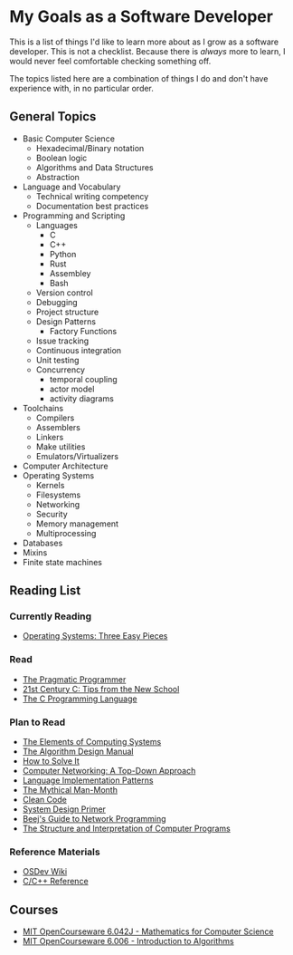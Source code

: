 # My Goals as a Software Developer

This is a list of things I'd like to learn more about as I grow as a software developer. This is not a checklist. Because there is _always_ more to learn, I would never feel comfortable checking something off.

The topics listed here are a combination of things I do and don't have experience with, in no particular order.

## General Topics

* Basic Computer Science
  * Hexadecimal/Binary notation
  * Boolean logic
  * Algorithms and Data Structures
  * Abstraction
* Language and Vocabulary
  * Technical writing competency
  * Documentation best practices
* Programming and Scripting
  * Languages
    * C
    * C++
    * Python
    * Rust
    * Assembley
    * Bash
  * Version control
  * Debugging
  * Project structure
  * Design Patterns
    * Factory Functions
  * Issue tracking
  * Continuous integration
  * Unit testing
  * Concurrency
    * temporal coupling
    * actor model
    * activity diagrams
* Toolchains
  * Compilers
  * Assemblers
  * Linkers
  * Make utilities
  * Emulators/Virtualizers
* Computer Architecture
* Operating Systems
  * Kernels
  * Filesystems
  * Networking
  * Security
  * Memory management
  * Multiprocessing
* Databases
* Mixins
* Finite state machines

## Reading List

### Currently Reading
* [Operating Systems: Three Easy Pieces](http://pages.cs.wisc.edu/~remzi/OSTEP/)

### Read

* [The Pragmatic Programmer](https://www.amazon.com/dp/020161622X/?coliid=I12RI0EWJPOWXP&colid=1248G3Y88U4I8&psc=1&ref_=lv_ov_lig_dp_it)
* [21st Century C: Tips from the New School](https://www.amazon.com/21st-Century-Tips-New-School/dp/1449327141)
* [The C Programming Language](https://www.amazon.com/Programming-Language-2nd-Brian-Kernighan/dp/0131103628/ref=sr_1_1?crid=25FA03V305LZR&keywords=the+c+programming+language&qid=1567439093&s=books&sprefix=The+C+P%2Cstripbooks%2C170&sr=1-1)

### Plan to Read

* [The Elements of Computing Systems](https://www.amazon.com/Elements-Computing-Systems-Building-Principles/dp/0262640686/ref=ed_oe_p)
* [The Algorithm Design Manual](https://www.amazon.com/Algorithm-Design-Manual-Steven-Skiena/dp/1848000693/?pldnSite=1)
* [How to Solve It](https://www.amazon.com/How-Solve-Mathematical-Princeton-Science/dp/069116407X/?pldnSite=1)
* [Computer Networking: A Top-Down Approach](https://www.amazon.com/Computer-Networking-Top-Down-Approach-7th/dp/0133594149/?pldnSite=1)
* [Language Implementation Patterns](https://www.amazon.com/Language-Implementation-Patterns-Domain-Specific-Programming/dp/193435645X/?pldnSite=1)
* [The Mythical Man-Month](https://www.amazon.com/dp/0201835959/?coliid=IBJJJ0L783BGD&colid=1248G3Y88U4I8&psc=1&ref_=lv_ov_lig_dp_it)
* [Clean Code](https://www.amazon.com/dp/0132350882/?coliid=I29R4OE4087XDY&colid=1248G3Y88U4I8&psc=1&ref_=lv_ov_lig_dp_it)
* [System Design Primer](https://github.com/donnemartin/system-design-primer)
* [Beej's Guide to Network Programming](https://www.amazon.com/dp/1705309909)
* [The Structure and Interpretation of Computer Programs](https://mitpress.mit.edu/sites/default/files/sicp/full-text/book/book-Z-H-4.html#%25_toc_start)

### Reference Materials

* [OSDev Wiki](https://wiki.osdev.org/Main_Page)
* [C/C++ Reference](https://en.cppreference.com/w/)

## Courses

- [MIT OpenCourseware 6.042J - Mathematics for Computer Science](https://ocw.mit.edu/courses/electrical-engineering-and-computer-science/6-042j-mathematics-for-computer-science-fall-2010/index.htm)
- [MIT OpenCourseware 6.006 - Introduction to Algorithms](https://ocw.mit.edu/courses/electrical-engineering-and-computer-science/6-006-introduction-to-algorithms-fall-2011/)
